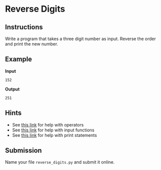 # Reverse Digits

## Instructions
Write a program that takes a three digit number as input. Reverse the order and print the new number.

## Example
**Input**
```
152
```

**Output**
```
251
```

## Hints
* See [this link](https://www.w3schools.com/python/python_operators.asp) for help with operators
* See [this link](https://www.w3schools.com/python/ref_func_input.asp) for help with input functions
* See [this link](https://www.w3schools.com/python/ref_func_print.asp) for help with print statements

## Submission
Name your file `reverse_digits.py` and submit it online.
